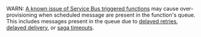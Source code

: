 WARN: [A known issue of Service Bus triggered functions](https://github.com/Azure/Azure-Functions/issues/715) may cause over-provisioning when scheduled message are present in the function's queue. This includes messages present in the queue due to [delayed retries](/nservicebus/recoverability/#delayed-retries), [delayed delivery](/nservicebus/messaging/delayed-delivery.md), or [saga timeouts](/nservicebus/sagas/timeouts).
